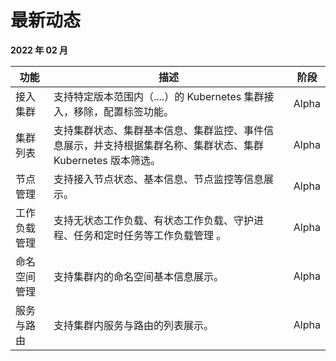 # 最新动态

**2022 年 02 月**

| **功能**     | **描述**                                                     | **阶段** |
| ------------ | ------------------------------------------------------------ | -------- |
| 接入集群     | 支持特定版本范围内（....）的 Kubernetes 集群接入，移除，配置标签功能。 | Alpha    |
| 集群列表     | 支持集群状态、集群基本信息、集群监控、事件信息展示，并支持根据集群名称、集群状态、集群 Kubernetes 版本筛选。 | Alpha    |
| 节点管理     | 支持接入节点状态、基本信息、节点监控等信息展示。             | Alpha    |
| 工作负载管理 | 支持无状态工作负载、有状态工作负载、守护进程、任务和定时任务等工作负载管理 。 | Alpha    |
| 命名空间管理 | 支持集群内的命名空间基本信息展示。                           | Alpha    |
| 服务与路由   | 支持集群内服务与路由的列表展示。                             | Alpha    |
